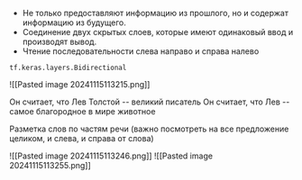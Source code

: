 - Не только предоставляют информацию из прошлого, но и содержат информацию из будущего.
- Соединение двух скрытых слоев, которые имеют одинаковый ввод и производят вывод.
- Чтение последовательности слева направо и справа налево

`tf.keras.layers.Bidirectional`

![[Pasted image 20241115113215.png]]

Он считает, что Лев Толстой -- великий писатель
Он считает, что Лев -- самое благородное в мире животное

Разметка слов по частям речи (важно посмотреть на все предложение целиком, и слева, и 
справа от слова)

![[Pasted image 20241115113246.png]]
![[Pasted image 20241115113255.png]]

